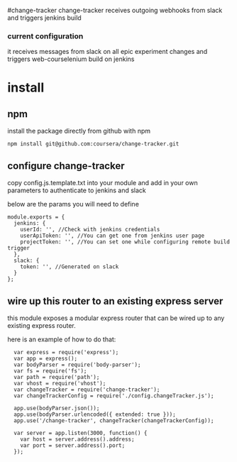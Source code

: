 #change-tracker
change-tracker receives outgoing webhooks from slack and triggers jenkins build

### current configuration
it receives messages from slack on all epic experiment changes and triggers web-courselenium build on jenkins

# install

## npm

install the package directly from github with npm

```
npm install git@github.com:coursera/change-tracker.git
```

## configure change-tracker 

copy config.js.template.txt into your module and add in your own parameters to authenticate to jenkins and slack

below are the params you will need to define

```
module.exports = {
  jenkins: {
    userId: '', //Check with jenkins credentials
    userApiToken: '', //You can get one from jenkins user page
    projectToken: '', //You can set one while configuring remote build trigger
  },
  slack: {
    token: '', //Generated on slack
  }
};
```

## wire up this router to an existing express server

this module exposes a modular express router that can be wired up to any existing express router. 

here is an example of how to do that:

```
  var express = require('express');
  var app = express();
  var bodyParser = require('body-parser');
  var fs = require('fs');
  var path = require('path');
  var vhost = require('vhost');
  var changeTracker = require('change-tracker');
  var changeTrackerConfig = require('./config.changeTracker.js');

  app.use(bodyParser.json());
  app.use(bodyParser.urlencoded({ extended: true }));
  app.use('/change-tracker', changeTracker(changeTrackerConfig));

  var server = app.listen(3000, function() {
    var host = server.address().address;
    var port = server.address().port;
  });
```

